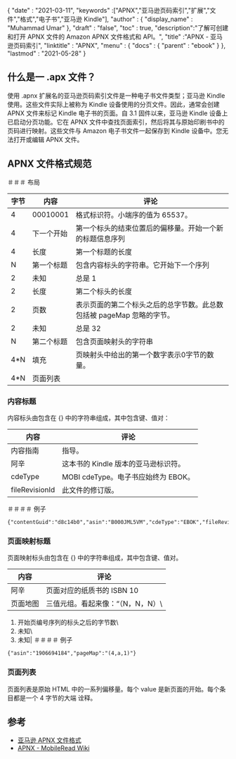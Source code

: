 {
  "date" : "2021-03-11",
  "keywords" :["APNX","亚马逊页码索引","扩展","文件","格式","电子书","亚马逊 Kindle"],
  "author" : {
    "display_name" : "Muhammad Umar"
},
  "draft" : "false",
  "toc" : true,
  "description":"了解可创建和打开 APNX 文件的 Amazon APNX 文件格式和 API。",
  "title" :"APNX - 亚马逊页码索引",
  "linktitle" : "APNX",
  "menu" : {
    "docs" : {
      "parent" : "ebook"
}
},
  "lastmod" : "2021-05-28"
}

## 什么是一 .apx 文件？ ##

使用 .apnx 扩展名的亚马逊页码索引文件是一种电子书文件类型；亚马逊 Kindle 使用。这些文件实际上被称为 Kindle 设备使用的分页文件。因此，通常会创建 APNX 文件来标记 Kindle 电子书的页面。自 3.1 固件以来，亚马逊 Kindle 设备上已启动分页功能。它在 APNX 文件中查找页面索引，然后将其与原始印刷书中的页码进行映射。这些文件与 Amazon 电子书文件一起保存到 Kindle 设备中。您无法打开或编辑 APNX 文件。

## APNX 文件格式规范 ##

＃＃＃ 布局

|字节|内容|评论|
---|---|---|
|4 |00010001 |格式标识符。小端序的值为 65537。|
|4 |下一个开始 |第一个标头的结束位置后的偏移量。开始一个新的标题信息序列|
|4 |长度|第一个标题的长度|
|N |第一个标题 |包含内容标头的字符串。它开始下一个序列|
|2 |未知 |总是 1|
|2 |长度 |第二个标头的长度|
|2 |页数 |表示页面的第二个标头之后的总字节数。此总数包括被 pageMap 忽略的字节。|
|2 |未知 |总是 32|
|N |第二个标题 |包含页面映射头的字符串|
|4*N |填充 |页映射头中给出的第一个数字表示0字节的数量。
|4*N |页面列表 ||

### 内容标题

内容标头由包含在 {} 中的字符串组成，其中包含键、值对：

|内容|评论|
---|---|
|内容指南|指导。|
|阿辛|这本书的 Kindle 版本的亚马逊标识符。|
|cdeType | MOBI cdeType。电子书应始终为 EBOK。|
|fileRevisionId |此文件的修订版。|

＃＃＃＃ 例子
```
{"contentGuid":"d8c14b0","asin":"B000JML5VM","cdeType":"EBOK","fileRevisionId":"1296874359405"}
```
### 页面映射标题
页面映射标头由包含在 {} 中的字符串组成，其中包含键、值对。

|内容 |评论|
---|---|
|阿辛|页面对应的纸质书的 ISBN 10|
|页面地图|三值元组。看起来像：“（N，N，N）\
1) 开始页编号序列的标头之后的字节数\
2) 未知\
3) 未知\|
＃＃＃＃ 例子
```
{"asin":"1906694184","pageMap":"(4,a,1)"}
```

### 页面列表

页面列表是原始 HTML 中的一系列偏移量。每个
value 是新页面的开始。每个条目都是一个 4 字节的大端
诠释。



## 参考

* [亚马逊 APNX 文件格式](https://nachtimwald.com/2011/02/09/amazon-apnx-file-format/)
* [APNX - MobileRead Wiki](https://wiki.mobileread.com/wiki/APNX)

